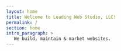 ```yaml
---
layout: home
title: Welcome to Leading Web Studio, LLC!
permalink: /
section: home
intro_paragraph: >
   We build, maintain & market websites.
---
```

